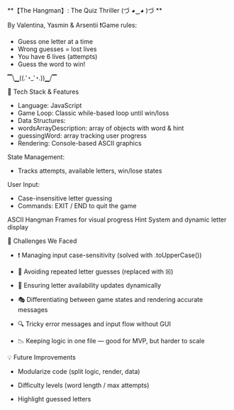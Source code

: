 
**【The Hangman】: The Quiz Thriller (づ ◕‿◕ )づ **

By Valentina, Yasmin & Arsentii
❗Game rules:
- Guess one letter at a time
- Wrong guesses = lost lives
- You have 6 lives (attempts)
- Guess the word to win!

▔\▁((.′◔_′◔.))▁/▔


🔧 Tech Stack & Features
- Language: JavaScript 
- Game Loop: Classic while-based loop until win/loss
- Data Structures:
- wordsArrayDescription: array of objects with word & hint
- guessingWord: array tracking user progress
- Rendering: Console-based ASCII graphics

State Management:
- Tracks attempts, available letters, win/lose states

User Input:
- Case-insensitive letter guessing
- Commands: EXIT / END to quit the game
  
ASCII Hangman Frames for visual progress
Hint System and dynamic letter display

🚧 Challenges We Faced
- ❗ Managing input case-sensitivity (solved with .toUpperCase())

- 🔁 Avoiding repeated letter guesses (replaced with ☒)

- 🔄 Ensuring letter availability updates dynamically

- 🎭 Differentiating between game states and rendering accurate messages

- 🔍 Tricky error messages and input flow without GUI

- 📉 Keeping logic in one file — good for MVP, but harder to scale

💡 Future Improvements
- Modularize code (split logic, render, data)

- Difficulty levels (word length / max attempts)

- Highlight guessed letters
